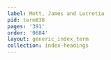 ```yaml
---
label: Mott, James and Lucretia
pid: term838
pages: '391'
order: '0684'
layout: generic_index_term
collection: index-headings
---
```

